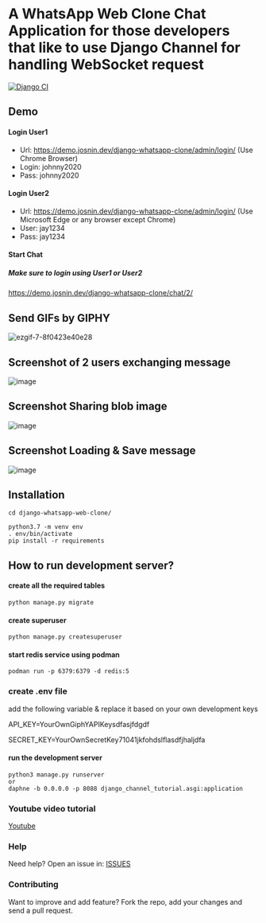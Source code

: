 # A WhatsApp Web Clone Chat Application for those developers that like to use Django Channel for handling WebSocket request

[![Django CI](https://github.com/codingelle/django-whatsapp-web-clone/actions/workflows/django.yml/badge.svg)](https://github.com/codingelle/django-whatsapp-web-clone/actions/workflows/django.yml)

## Demo

#### Login User1 
* Url: https://demo.josnin.dev/django-whatsapp-clone/admin/login/ (Use Chrome Browser)
* Login: johnny2020
* Pass: johnny2020

#### Login User2 
* Url: https://demo.josnin.dev/django-whatsapp-clone/admin/login/ (Use Microsoft Edge or any browser except Chrome)
* User: jay1234
* Pass: jay1234

#### Start Chat
##### Make sure to login using User1 or User2
https://demo.josnin.dev/django-whatsapp-clone/chat/2/



## Send GIFs by GIPHY

![ezgif-7-8f0423e40e28](https://user-images.githubusercontent.com/3206118/141478058-df2f4ebb-f7f1-4666-b084-a14bcb98634e.gif)


## Screenshot of 2 users exchanging message

![image](https://user-images.githubusercontent.com/3206118/91178093-3e144000-e717-11ea-9e3b-ef16b0c40ef0.png)


## Screenshot Sharing blob image
![image](https://user-images.githubusercontent.com/3206118/93725153-66407300-fbdf-11ea-9c6e-be0ddaab869d.png)


## Screenshot Loading & Save message
![image](https://user-images.githubusercontent.com/3206118/97063435-4df2b800-15d2-11eb-9ea9-abedad56a493.png)



## Installation
```
cd django-whatsapp-web-clone/

python3.7 -m venv env
. env/bin/activate
pip install -r requirements

```

## How to run development server?

#### create all the required tables
```
python manage.py migrate
```

#### create superuser
```
python manage.py createsuperuser
```

#### start redis service using podman
```
podman run -p 6379:6379 -d redis:5
```

### create .env file 

add the following variable & replace it based on your own development keys

API_KEY=YourOwnGiphYAPIKeysdfasjfdgdf

SECRET_KEY=YourOwnSecretKey71041jkfohdslflasdfjhaljdfa


#### run the development server
```
python3 manage.py runserver
or
daphne -b 0.0.0.0 -p 8088 django_channel_tutorial.asgi:application

```

### Youtube video tutorial

[Youtube](youtu.be/zv7ra-xw1mu)


### Help

Need help? Open an issue in: [ISSUES](https://github.com/josnin/django-whatsapp-web-clone/issues)


### Contributing
Want to improve and add feature? Fork the repo, add your changes and send a pull request.


